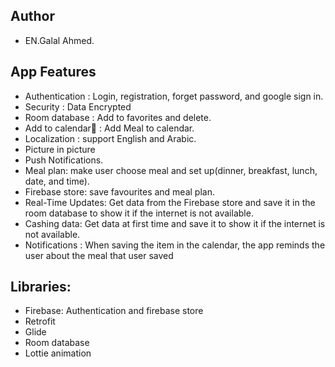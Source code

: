 <h2>Author</h2>
<ul>
  <li>EN.Galal Ahmed.</li>
</ul>

<h2>App Features</h2>
<ul>
  <li>Authentication : Login, registration, forget password, and google sign in.</li>
  <li>Security : Data Encrypted </li>
  <li>Room database : Add to favorites and delete.</li>
  <li>Add to calendar📅  : Add Meal to calendar.</li>
  <li>Localization : support English and Arabic.</li>
  <li>Picture in picture</li>
  <li>Push Notifications.</li>
  <li>Meal plan: make user choose meal and set up(dinner, breakfast, lunch, date, and time).</li>
  <li>Firebase store: save favourites and meal plan.</li>
  <li>Real-Time Updates: Get data from the Firebase store and save it in the room database to show it if the internet is not available.</li>
  <li>Cashing data: Get data at first time and save it to show it if the internet is not available.</li>
  <li>Notifications : When saving the item in the calendar, the app reminds the user about the meal that user saved</li>

</li>
</ul>

<h2>Libraries:</h2>
<ul>
  <li>Firebase: Authentication and firebase store</li>
<li>Retrofit</li>
<li>Glide</li>
<li>Room database </li>
<li>Lottie animation</li>

</li>
</ul>



